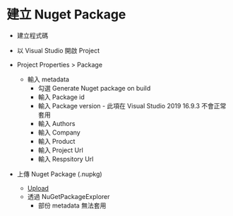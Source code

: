 # 建立 Nuget Package

- 建立程式碼
- 以 Visual Studio 開啟 Project
- Project Properties > Package
  - 輸入 metadata
    - 勾選 Generate Nuget package on build
    - 輸入 Package id
    - 輸入 Package version - 此項在 Visual Studio 2019 16.9.3 不會正常套用
    - 輸入 Authors
    - 輸入 Company
    - 輸入 Product
    - 輸入 Project Url
    - 輸入 Respsitory Url

- 上傳 Nuget Package (.nupkg)
  - [Upload](https://www.nuget.org/packages/manage/upload)
  - 透過 NuGetPackageExplorer 
    - 部份 metadata 無法套用